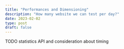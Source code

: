 ```yaml
---
title: "Performances and Dimensioning"
description: "How many website we can test per day?"
date: 2023-02-02
type: post
draft: false
---
```


TODO statistics API and consideration about timing
